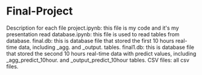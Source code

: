 # Final-Project

Description for each file
project.ipynb: this file is my code and it's my presentation
read database.ipynb: this file is used to read tables from database.
final.db: this is database file that stored the first 10 hours real-time data, including _agg. and _output. tables.
final1.db: this is database file that stored the second 10 hours real-time data with predict values, including _agg_predict_10hour. and _output_predict_10hour tables.
CSV files: all csv files.
